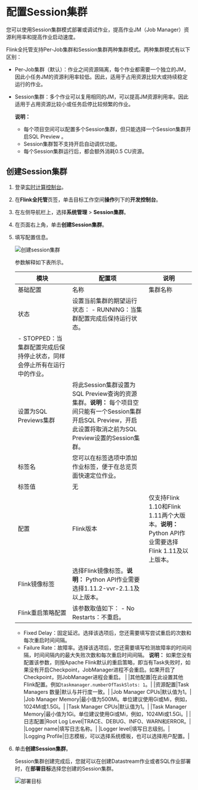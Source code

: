 # 配置Session集群

您可以使用Session集群模式部署或调试作业，提高作业JM（Job Manager）资源利用率和提高作业启动速度。

Flink全托管支持Per-Job集群和Session集群两种集群模式。两种集群模式有以下区别：

-   Per-Job集群（默认）：作业之间资源隔离，每个作业都需要一个独立的JM，因此小任务JM的资源利用率较低。因此，适用于占用资源比较大或持续稳定运行的作业。
-   Session集群：多个作业可以复用相同的JM，可以提高JM资源利用率。因此适用于占用资源比较小或任务启停比较频繁的作业。

    **说明：**

    -   每个项目空间可以配置多个Session集群，但只能选择一个Session集群开启SQL Preview 。
    -   Session集群暂不支持开启自动调优功能。
    -   每个Session集群运行后，都会额外消耗0.5 CU资源。

## 创建Session集群

1.  登录[实时计算控制台](https://realtime-compute.console.aliyun.com/console/cell?spm=a2c4g.11186623.2.16.1a8023a9J8TiPV)。

2.  在**Flink全托管**页签，单击目标工作空间**操作**列下的**开发控制台**。

3.  在左侧导航栏上，选择**系统管理** \> **Session集群**。

4.  在页面右上角，单击**创建Session集群**。

5.  填写配置信息。

    ![创建session集群](https://static-aliyun-doc.oss-accelerate.aliyuncs.com/assets/img/zh-CN/2341796061/p187373.png)

    参数解释如下表所示。

    |模块|配置项|说明|
    |--|---|--|
    |基础配置|名称|集群名称|
    |状态|设置当前集群的期望运行状态：    -   RUNNING：当集群配置完成后保持运行状态。
    -   STOPPED：当集群配置完成后保持停止状态，同样会停止所有在运行中的作业。 |
    |设置为SQL Previews集群|将此Session集群设置为SQL Preview查询的资源集群。**说明：** 每个项目空间只能有一个Session集群开启SQL Preview，开启此设置将取消之前为SQL Preview设置的Session集群。 |
    |标签名|您可以在标签选项中添加作业标签，便于在总览页面快速定位作业。|
    |标签值|无|
    |配置|Flink版本|仅支持Flink 1.10和Flink 1.11两个大版本。**说明：** Python API作业需要选择Flink 1.11及以上版本。 |
    |Flink镜像标签|选择Flink镜像标签。**说明：** Python API作业需要选择1.11.2-vvr-2.1.1及以上版本。 |
    |Flink重启策略配置|该参数取值如下：    -   No Restarts：不重启。
    -   Fixed Delay：固定延迟。选择该选项后，您还需要填写尝试重启的次数和每次重启时间间隔。
    -   Failure Rate：故障率。选择该选项后，您还需要填写检测故障率的时间间隔，时间间隔内的最大失败次数和每次重启时间间隔。
**说明：** 如果您没有配置该参数，则按Apache Flink默认的重启策略，即当有Task失败时，如果没有开启Checkpoint，JobManager进程不会重启。如果开启了Checkpoint，则JobManager进程会重启。 |
    |其他配置|在此设置其他Flink配置。例如`taskmanager.numberOfTaskSlots: 1`。|
    |资源配置|Task Managers 数量|默认与并行度一致。|
    |Job Manager CPUs|默认值为1。|
    |Job Manager Memory|最小值为500Mi。单位建议使用Gi或Mi，例如，1024Mi或1.5Gi。|
    |Task Manager CPUs|默认值为1。|
    |Task Manager Memory|最小值为1Gi。单位建议使用Gi或Mi，例如，1024Mi或1.5Gi。|
    |日志配置|Root Log Level|TRACE、DEBUG、INFO、WARN和ERROR。|
    |Logger name|填写日志名称。|
    |Logger level|填写日志级别。|
    |Logging Profile|日志模板，可以选择系统模板，也可以选择用户配置。|

6.  单击**创建Session集群**。

    Session集群创建完成后，您就可以在创建Datastream作业或者SQL作业部署时，在**部署目标**选择您创建的Session集群。

    ![部署目标](https://static-aliyun-doc.oss-accelerate.aliyuncs.com/assets/img/zh-CN/3341796061/p187554.png)


